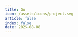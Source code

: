 ```yaml
---
title: Go
icon: /assets/icons/project.svg
article: false
index: false
date: 2025-08-08
---
```


<Catalog />
